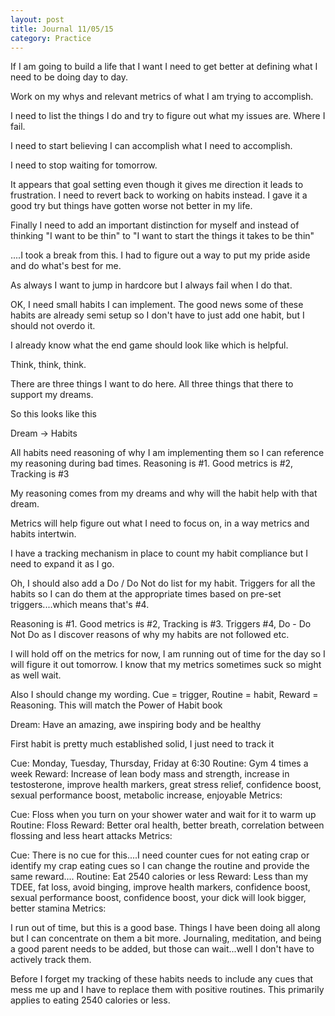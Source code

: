 ```yaml
---
layout: post
title: Journal 11/05/15
category: Practice
---
```


If I am going to build a life that I want I need to get better at defining what I need to be doing day to day.

Work on my whys and relevant metrics of what I am trying to accomplish.

I need to list the things I do and try to figure out what my issues are. Where I fail.

I need to start believing I can accomplish what I need to accomplish.

I need to stop waiting for tomorrow.

It appears that goal setting even though it gives me direction it leads to frustration. I need to revert back to working on habits instead. I gave it a good try but things have gotten worse not better in my life.

Finally I need to add an important distinction for myself and instead of thinking "I want to be thin" to "I want to start the things it takes to be thin"

....I took a break from this. I had to figure out a way to put my pride aside and do what's best for me.

As always I want to jump in hardcore but I always fail when I do that.

OK, I need small habits I can implement. The good news some of these habits are already semi setup so I don't have to just add one habit, but I should not overdo it.

I already know what the end game should look like which is helpful.

Think, think, think.

There are three things I want to do here. All three things that there to support my dreams.

So this looks like this

Dream -> Habits

All habits need reasoning of why I am implementing them so I can reference my reasoning during bad times. Reasoning is #1. Good metrics is #2, Tracking is #3

My reasoning comes from my dreams and why will the habit help with that dream.

Metrics will help figure out what I need to focus on, in a way metrics and habits intertwin.

I have a tracking mechanism in place to count my habit compliance but I need to expand it as I go.

Oh, I should also add a Do / Do Not do list for my habit. Triggers for all the habits so I can do them at the appropriate times based on pre-set triggers....which means that's #4.

Reasoning is #1. Good metrics is #2, Tracking is #3. Triggers #4, Do - Do Not Do as I discover reasons of why my habits are not followed etc.

I will hold off on the metrics for now, I am running out of time for the day so I will figure it out tomorrow. I know that my metrics sometimes suck so might as well wait.

Also I should change my wording. Cue = trigger, Routine = habit, Reward = Reasoning. This will match the Power of Habit book

Dream: Have an amazing, awe inspiring body and be healthy

First habit is pretty much established solid, I just need to track it

Cue: Monday, Tuesday, Thursday, Friday at 6:30
Routine: Gym 4 times a week
Reward: Increase of lean body mass and strength, increase in testosterone, improve health markers, great stress relief, confidence boost, sexual performance boost, metabolic increase, enjoyable
Metrics: 

Cue: Floss when you turn on your shower water and wait for it to warm up
Routine: Floss
Reward: Better oral health, better breath, correlation between flossing and less heart attacks
Metrics:

Cue: There is no cue for this....I need counter cues for not eating crap or identify my crap eating cues so I can change the routine and provide the same reward....
Routine: Eat 2540 calories or less
Reward: Less than my TDEE, fat loss, avoid binging, improve health markers, confidence boost, sexual performance boost, confidence boost, your dick will look bigger, better stamina
Metrics:

I run out of time, but this is a good base. Things I have been doing all along but I can concentrate on them a bit more. Journaling, meditation, and being a good parent needs to be added, but those can wait...well I don't have to actively track them.

Before I forget my tracking of these habits needs to include any cues that mess me up and I have to replace them with positive routines. This primarily applies to eating 2540 calories or less. 


